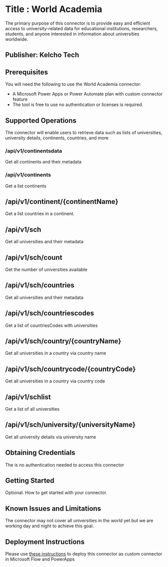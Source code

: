 # Title : World Academia
The primary purpose of this connector is to provide easy and efficient access to university-related data for educational institutions, researchers, students, and anyone interested in information about universities worldwide. 

## Publisher: Kelcho Tech​

## Prerequisites
You will need the following to use the World Academia connector:
* A Microsoft Power Apps or Power Automate plan with custom connector feature
* The tool is free to use no authentication or licenses is required.​

## Supported Operations
The connector will enable users to retrieve data such as lists of universities, university details, continents, countries, and more
### /api/v1/continentsdata
Get all continents and their metadata

### /api/v1/continents
Get a list continents

## /api/v1/continent/{continentName}
Get a list countries in a continent.​

## /api/v1/sch
Get all universities and their metadata

## /api/v1/sch/count
Get the number of  universities available

## /api/v1/sch/countries
Get all universities and their metadata

## /api/v1/sch/countriescodes
Get a list of countriesCodes with universities

## /api/v1/sch/country/{countryName}
Get all universities in a country via country name

## /api/v1/sch/countrycode/{countryCode}
Get all universities in a country via country code

## /api/v1/schlist
Get a list of all universities

## /api/v1/sch/university/{universityName}
Get all university details via university name

## Obtaining Credentials
The is no authentication needed to access this connector​

## Getting Started
Optional. How to get started with your connector.

## Known Issues and Limitations
The connector may not cover all universities in the world yet but we are working day and night to achieve this goal.​

## Deployment Instructions
Please use [these instructions](https://docs.microsoft.com/en-us/connectors/custom-connectors/paconn-cli) to deploy this connector as custom connector in Microsoft Flow and PowerApps

